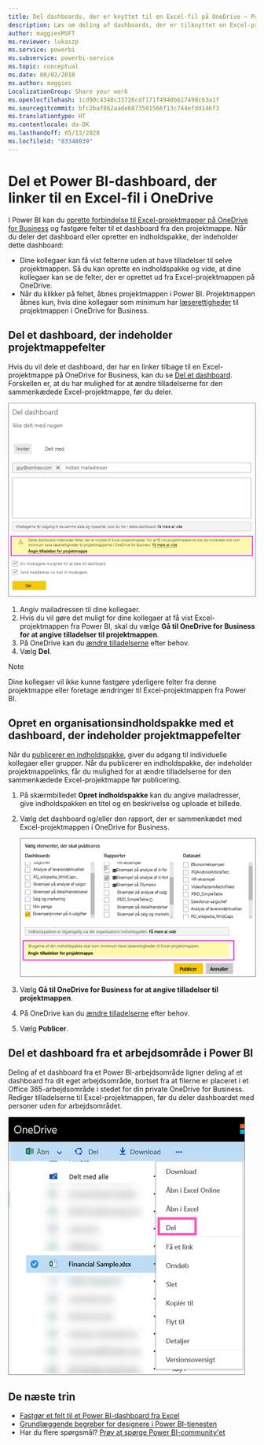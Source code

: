 ```yaml
---
title: Del dashboards, der er knyttet til en Excel-fil på OneDrive – Power BI
description: Læs om deling af dashboards, der er tilknyttet en Excel-projektmappe på OneDrive for Business, med felter, der er fastgjort fra den projektmappe.
author: maggiesMSFT
ms.reviewer: lukaszp
ms.service: powerbi
ms.subservice: powerbi-service
ms.topic: conceptual
ms.date: 08/02/2018
ms.author: maggies
LocalizationGroup: Share your work
ms.openlocfilehash: 1cd90c4348c33726cdf171f4948b617498c63a1f
ms.sourcegitcommit: bfc2baf862aade6873501566f13c744efdd146f3
ms.translationtype: HT
ms.contentlocale: da-DK
ms.lasthandoff: 05/13/2020
ms.locfileid: "83348039"
---
```

# <a name="share-a-power-bi-dashboard-that-links-to-an-excel-file-in-onedrive"></a>Del et Power BI-dashboard, der linker til en Excel-fil i OneDrive
I Power BI kan du [oprette forbindelse til Excel-projektmapper på OneDrive for Business](../connect-data/service-excel-workbook-files.md) og fastgøre felter til et dashboard fra den projektmappe. Når du deler det dashboard eller opretter en indholdspakke, der indeholder dette dashboard:

* Dine kollegaer kan få vist felterne uden at have tilladelser til selve projektmappen. Så du kan oprette en indholdspakke og vide, at dine kollegaer kan se de felter, der er oprettet ud fra Excel-projektmappen på OneDrive.
* Når du klikker på feltet, åbnes projektmappen i Power BI. Projektmappen åbnes kun, hvis dine kollegaer som minimum har [læserettigheder](https://support.office.com/article/Share-documents-or-folders-in-Office-365-1fe37332-0f9a-4719-970e-d2578da4941c) til projektmappen i OneDrive for Business.

## <a name="share-a-dashboard-that-contains-workbook-tiles"></a>Del et dashboard, der indeholder projektmappefelter
Hvis du vil dele et dashboard, der har en linker tilbage til en Excel-projektmappe på OneDrive for Business, kan du se [Del et dashboard](service-share-dashboards.md). Forskellen er, at du har mulighed for at ændre tilladelserne for den sammenkædede Excel-projektmappe, før du deler.

  ![Dialogboksen Del dashboard](media/service-share-dashboard-that-links-to-excel-onedrive/pbi_share_workbk.png)

1. Angiv mailadressen til dine kollegaer.
2. Hvis du vil gøre det muligt for dine kollegaer at få vist Excel-projektmappen fra Power BI, skal du vælge **Gå til OneDrive for Business for at angive tilladelser til projektmappen**.
3. På OneDrive kan du [ændre tilladelserne](https://support.office.com/article/Share-files-and-folders-and-change-permissions-9fcc2f7d-de0c-4cec-93b0-a82024800c07) efter behov.
4. Vælg **Del**.

>[!NOTE]
>Dine kollegaer vil ikke kunne fastgøre yderligere felter fra denne projektmappe eller foretage ændringer til Excel-projektmappen fra Power BI.
> 
> 

## <a name="create-an-organizational-content-pack-with-a-dashboard-that-contains-workbook-tiles"></a>Opret en organisationsindholdspakke med et dashboard, der indeholder projektmappefelter
Når du [publicerer en indholdspakke](service-organizational-content-pack-create-and-publish.md), giver du adgang til individuelle kollegaer eller grupper. Når du publicerer en indholdspakke, der indeholder projektmappelinks, får du mulighed for at ændre tilladelserne for den sammenkædede Excel-projektmappe før publicering.

1. På skærmbilledet **Opret indholdspakke** kan du angive mailadresser, give indholdspakken en titel og en beskrivelse og uploade et billede.
2. Vælg det dashboard og/eller den rapport, der er sammenkædet med Excel-projektmappen i OneDrive for Business.
   
    ![Excel-projektmappe i en indholdspakke](media/service-share-dashboard-that-links-to-excel-onedrive/pbi_contpack_workbk.png)
3. Vælg **Gå til OneDrive for Business for at angive tilladelser til projektmappen**.
4. På OneDrive kan du [ændre tilladelserne](https://support.office.com/article/Share-files-and-folders-and-change-permissions-9fcc2f7d-de0c-4cec-93b0-a82024800c07) efter behov.
5. Vælg **Publicer**.

## <a name="share-a-dashboard-from-a-power-bi-workspace"></a>Del et dashboard fra et arbejdsområde i Power BI
Deling af et dashboard fra et Power BI-arbejdsområde ligner deling af et dashboard fra dit eget arbejdsområde, bortset fra at filerne er placeret i et Office 365-arbejdsområde i stedet for din private OneDrive for Business. Rediger tilladelserne til Excel-projektmappen, før du deler dashboardet med personer uden for arbejdsområdet.

![Del fra OneDrive](media/service-share-dashboard-that-links-to-excel-onedrive/pbi_onedriveshare.png)

## <a name="next-steps"></a>De næste trin
* [Fastgør et felt til et Power BI-dashboard fra Excel](../create-reports/service-dashboard-pin-tile-from-excel.md)
* [Grundlæggende begreber for designere i Power BI-tjenesten](../fundamentals/service-basic-concepts.md)
* Har du flere spørgsmål? [Prøv at spørge Power BI-community'et](https://community.powerbi.com/)
